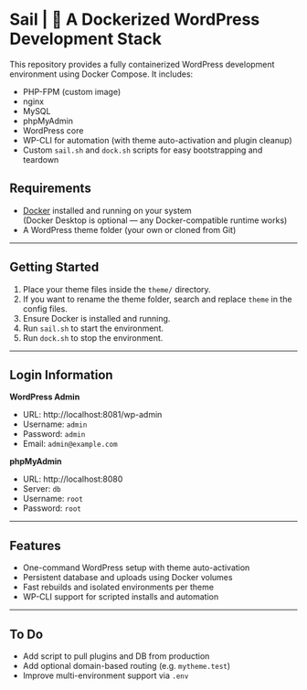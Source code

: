 # Sail | 🐳 A Dockerized WordPress Development Stack

This repository provides a fully containerized WordPress development environment using Docker Compose. It includes:

- PHP-FPM (custom image)
- nginx
- MySQL
- phpMyAdmin
- WordPress core
- WP-CLI for automation (with theme auto-activation and plugin cleanup)
- Custom `sail.sh` and `dock.sh` scripts for easy bootstrapping and teardown

## Requirements

- [Docker](https://docs.docker.com/get-docker/) installed and running on your system  
  (Docker Desktop is optional — any Docker-compatible runtime works)
- A WordPress theme folder (your own or cloned from Git)

---

## Getting Started

1. Place your theme files inside the `theme/` directory.
2. If you want to rename the theme folder, search and replace `theme` in the config files.
3. Ensure Docker is installed and running.
4. Run `sail.sh` to start the environment.
5. Run `dock.sh` to stop the environment.

---

## Login Information

**WordPress Admin**

- URL: http://localhost:8081/wp-admin
- Username: `admin`
- Password: `admin`
- Email: `admin@example.com`

**phpMyAdmin**

- URL: http://localhost:8080
- Server: `db`
- Username: `root`
- Password: `root`

---

## Features

- One-command WordPress setup with theme auto-activation
- Persistent database and uploads using Docker volumes
- Fast rebuilds and isolated environments per theme
- WP-CLI support for scripted installs and automation

---

## To Do

- Add script to pull plugins and DB from production
- Add optional domain-based routing (e.g. `mytheme.test`)
- Improve multi-environment support via `.env`
